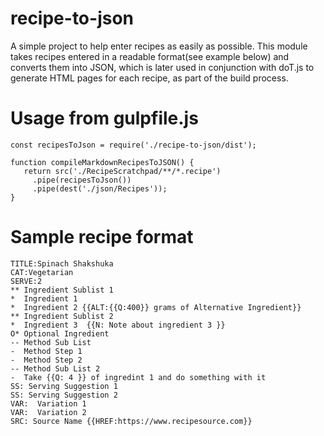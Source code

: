 # recipe-to-json

A simple project to help enter recipes as easily as possible. This module takes recipes entered in a readable format(see example below) and converts them into JSON, which is later used in conjunction with doT.js to generate HTML pages for each recipe, as part of the build process.

# Usage from gulpfile.js
~~~~
const recipesToJson = require('./recipe-to-json/dist');

function compileMarkdownRecipesToJSON() {
   return src('./RecipeScratchpad/**/*.recipe')
     .pipe(recipesToJson())
     .pipe(dest('./json/Recipes'));
}
~~~~
# Sample recipe format

~~~~
TITLE:Spinach Shakshuka
CAT:Vegetarian
SERVE:2
** Ingredient Sublist 1
*  Ingredient 1 
*  Ingredient 2 {{ALT:{{Q:400}} grams of Alternative Ingredient}}
** Ingredient Sublist 2
*  Ingredient 3  {{N: Note about ingredient 3 }}
O* Optional Ingredient
-- Method Sub List 
-  Method Step 1
-  Method Step 2
-- Method Sub List 2
-  Take {{Q: 4 }} of ingredint 1 and do something with it
SS: Serving Suggestion 1
SS: Serving Suggestion 2
VAR:  Variation 1
VAR:  Variation 2
SRC: Source Name {{HREF:https://www.recipesource.com}}
~~~~
